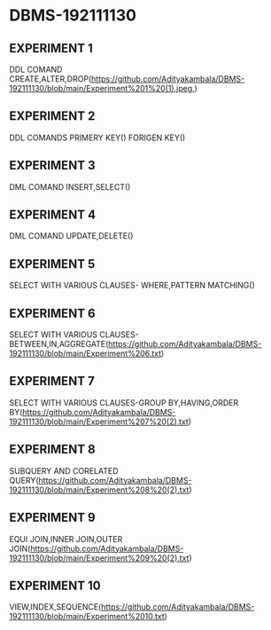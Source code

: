 # DBMS-192111130
## EXPERIMENT 1
   DDL COMAND CREATE,ALTER,DROP(https://github.com/Adityakambala/DBMS-192111130/blob/main/Experiment%201%20(1).jpeg,)
## EXPERIMENT 2
   DDL COMANDS PRIMERY KEY()
   FORIGEN KEY()
## EXPERIMENT 3
   DML COMAND INSERT,SELECT()
## EXPERIMENT 4
   DML COMAND UPDATE,DELETE()
## EXPERIMENT 5
   SELECT WITH VARIOUS CLAUSES- WHERE,PATTERN MATCHING()
## EXPERIMENT 6
   SELECT WITH VARIOUS CLAUSES- BETWEEN,IN,AGGREGATE(https://github.com/Adityakambala/DBMS-192111130/blob/main/Experiment%206.txt) 
## EXPERIMENT 7
   SELECT WITH VARIOUS CLAUSES-GROUP BY,HAVING,ORDER BY(https://github.com/Adityakambala/DBMS-192111130/blob/main/Experiment%207%20(2).txt)
## EXPERIMENT 8
   SUBQUERY AND CORELATED QUERY(https://github.com/Adityakambala/DBMS-192111130/blob/main/Experiment%208%20(2).txt)
## EXPERIMENT 9
   EQUI JOIN,INNER JOIN,OUTER JOIN(https://github.com/Adityakambala/DBMS-192111130/blob/main/Experiment%209%20(2).txt)
## EXPERIMENT 10
   VIEW,INDEX,SEQUENCE(https://github.com/Adityakambala/DBMS-192111130/blob/main/Experiment%2010.txt)

